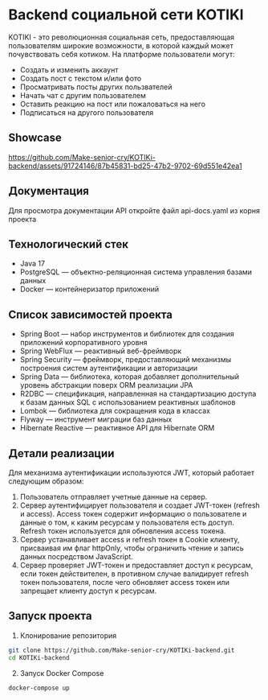 # Backend социальной сети KOTIKI

KOTIKI - это революционная социальная сеть, предоставляющая пользователям широкие возможности, в которой каждый может почувствовать себя котиком. На платформе пользователи могут:
- Создать и изменить аккаунт
- Создать пост с текстом и/или фото
- Просматривать посты других пользвателей
- Начать чат с другим пользователем
- Оставить реакцию на пост или пожаловаться на него
- Подписаться на другого пользователя


## Showcase

https://github.com/Make-senior-cry/KOTIKi-backend/assets/91724146/87b45831-bd25-47b2-9702-69d551e42ea1

## Документация

Для просмотра документации API откройте файл api-docs.yaml из корня проекта

## Технологический стек
- Java 17
- PostgreSQL — объектно-реляционная система управления базами данных
- Docker — контейнеризатор приложений

## Список зависимостей проекта

- Spring Boot — набор инструментов и библиотек для создания приложений корпоративного уровня
- Spring WebFlux — реактивный веб-фреймворк
- Spring Security — фреймворк, предоставляющий механизмы построения систем аутентификации и авторизации
- Spring Data — библиотека, которая добавляет дополнительный уровень абстракции поверх ORM реализации JPA
- R2DBC — спецификация, направленная на стандартизацию доступа к базам данных SQL с использованием реактивных шаблонов
- Lombok — библиотека для сокращения кода в классах
- Flyway — инструмент миграции баз данных
- Hibernate Reactive — реактивное API для Hibernate ORM

## Детали реализации

Для механизма аутентификации используются JWT, который работает следующим образом:
1. Пользователь отправляет учетные данные на сервер.
2. Сервер аутентифицирует пользователя и создает JWT-токен (refresh и access). Access токен содержит информацию о пользователе и данные о том, к каким ресурсам у пользователя есть доступ. Refresh токен используется для обновления access токена.
3. Сервер устанавливает access и refresh токен в Cookie клиенту, присваивая им флаг httpOnly, чтобы ограничить чтение и запись данных посредством JavaScript.
4. Сервер проверяет JWT-токен и предоставляет доступ к ресурсам, если токен действителен, в противном случае валидирует refresh токен пользователя, после чего обновляет access токен или запрещает клиенту доступ к ресурсам.

## Запуск проекта

1. Клонирование репозитория
```bash
git clone https://github.com/Make-senior-cry/KOTIKi-backend.git
cd KOTIKi-backend
```

2. Запуск Docker Compose
```bash
docker-compose up
```
